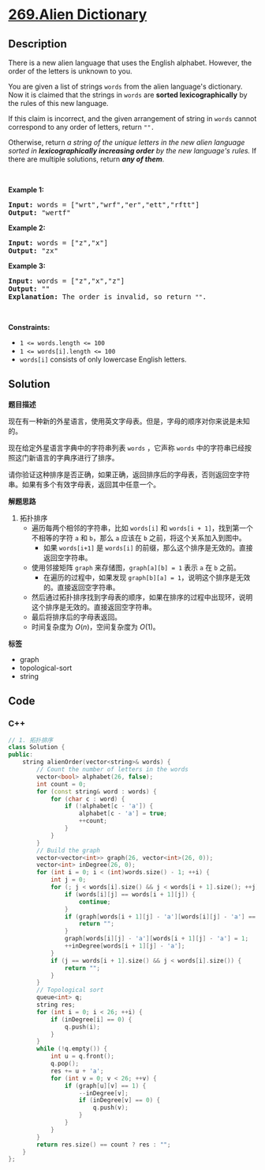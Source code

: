 # [269.Alien Dictionary](https://leetcode.com/problems/alien-dictionary/description/)

## Description

<p>There is a new alien language that uses the English alphabet. However, the order of the letters is unknown to you.</p>

<p>You are given a list of strings <code>words</code> from the alien language&#39;s dictionary. Now it is claimed that the strings in <code>words</code> are <span data-keyword="lexicographically-smaller-string-alien"><strong>sorted lexicographically</strong></span> by the rules of this new language.</p>

<p>If this claim is incorrect, and the given arrangement of string in&nbsp;<code>words</code>&nbsp;cannot correspond to any order of letters,&nbsp;return&nbsp;<code>&quot;&quot;.</code></p>

<p>Otherwise, return <em>a string of the unique letters in the new alien language sorted in <strong>lexicographically increasing order</strong> by the new language&#39;s rules</em><em>. </em>If there are multiple solutions, return<em> <strong>any of them</strong></em>.</p>

<p>&nbsp;</p>
<p><strong class="example">Example 1:</strong></p>

<pre>
<strong>Input:</strong> words = [&quot;wrt&quot;,&quot;wrf&quot;,&quot;er&quot;,&quot;ett&quot;,&quot;rftt&quot;]
<strong>Output:</strong> &quot;wertf&quot;
</pre>

<p><strong class="example">Example 2:</strong></p>

<pre>
<strong>Input:</strong> words = [&quot;z&quot;,&quot;x&quot;]
<strong>Output:</strong> &quot;zx&quot;
</pre>

<p><strong class="example">Example 3:</strong></p>

<pre>
<strong>Input:</strong> words = [&quot;z&quot;,&quot;x&quot;,&quot;z&quot;]
<strong>Output:</strong> &quot;&quot;
<strong>Explanation:</strong> The order is invalid, so return <code>&quot;&quot;</code>.
</pre>

<p>&nbsp;</p>
<p><strong>Constraints:</strong></p>

<ul>
  <li><code>1 &lt;= words.length &lt;= 100</code></li>
  <li><code>1 &lt;= words[i].length &lt;= 100</code></li>
  <li><code>words[i]</code> consists of only lowercase English letters.</li>
</ul>

## Solution

**题目描述**

现在有一种新的外星语言，使用英文字母表。但是，字母的顺序对你来说是未知的。

现在给定外星语言字典中的字符串列表 `words` ，它声称 `words` 中的字符串已经按照这门新语言的字典序进行了排序。

请你验证这种排序是否正确，如果正确，返回排序后的字母表，否则返回空字符串。如果有多个有效字母表，返回其中任意一个。

**解题思路**

1. 拓扑排序
   - 遍历每两个相邻的字符串，比如 `words[i]` 和 `words[i + 1]`，找到第一个不相等的字符 `a` 和 `b`，那么 `a` 应该在 `b` 之前，将这个关系加入到图中。
     - 如果 `words[i+1]` 是 `words[i]` 的前缀，那么这个排序是无效的。直接返回空字符串。
   - 使用邻接矩阵 `graph` 来存储图，`graph[a][b] = 1` 表示 `a` 在 `b` 之前。
     - 在遍历的过程中，如果发现 `graph[b][a] = 1`，说明这个排序是无效的。直接返回空字符串。
   - 然后通过拓扑排序找到字母表的顺序，如果在排序的过程中出现环，说明这个排序是无效的。直接返回空字符串。
   - 最后将排序后的字母表返回。
   - 时间复杂度为 $O(n)$，空间复杂度为 $O(1)$。

**标签**

- graph
- topological-sort
- string

<!-- code start -->
## Code

### C++

```cpp
// 1. 拓扑排序
class Solution {
public:
    string alienOrder(vector<string>& words) {
        // Count the number of letters in the words
        vector<bool> alphabet(26, false);
        int count = 0;
        for (const string& word : words) {
            for (char c : word) {
                if (!alphabet[c - 'a']) {
                    alphabet[c - 'a'] = true;
                    ++count;
                }
            }
        }
        // Build the graph
        vector<vector<int>> graph(26, vector<int>(26, 0));
        vector<int> inDegree(26, 0);
        for (int i = 0; i < (int)words.size() - 1; ++i) {
            int j = 0;
            for (; j < words[i].size() && j < words[i + 1].size(); ++j) {
                if (words[i][j] == words[i + 1][j]) {
                    continue;
                }
                if (graph[words[i + 1][j] - 'a'][words[i][j] - 'a'] == 1) {
                    return "";
                }
                graph[words[i][j] - 'a'][words[i + 1][j] - 'a'] = 1;
                ++inDegree[words[i + 1][j] - 'a'];
            }
            if (j == words[i + 1].size() && j < words[i].size()) {
                return "";
            }
        }
        // Topological sort
        queue<int> q;
        string res;
        for (int i = 0; i < 26; ++i) {
            if (inDegree[i] == 0) {
                q.push(i);
            }
        }
        while (!q.empty()) {
            int u = q.front();
            q.pop();
            res += u + 'a';
            for (int v = 0; v < 26; ++v) {
                if (graph[u][v] == 1) {
                    --inDegree[v];
                    if (inDegree[v] == 0) {
                        q.push(v);
                    }
                }
            }
        }
        return res.size() == count ? res : "";
    }
};
```

<!-- code end -->
